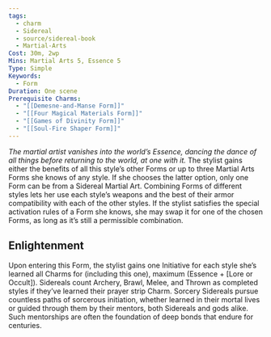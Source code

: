 ```yaml
---
tags:
  - charm
  - Sidereal
  - source/sidereal-book
  - Martial-Arts
Cost: 30m, 2wp
Mins: Martial Arts 5, Essence 5
Type: Simple
Keywords:
  - Form
Duration: One scene
Prerequisite Charms:
  - "[[Demesne-and-Manse Form]]"
  - "[[Four Magical Materials Form]]"
  - "[[Games of Divinity Form]]"
  - "[[Soul-Fire Shaper Form]]"
---
```

*The martial artist vanishes into the world’s Essence, dancing the dance of all things before returning to the world, at one with it.*
The stylist gains either the benefits of all this style’s other Forms or up to three Martial Arts Forms she knows of any style. If she chooses the latter option, only one Form can be from a Sidereal Martial Art. Combining Forms of different styles lets her use each style’s weapons and the best of their armor compatibility with each of the other styles. If the stylist satisfies the special activation rules of a Form she knows, she may swap it for one of the chosen Forms, as long as it’s still a permissible combination.
## Enlightenment
Upon entering this Form, the stylist gains one Initiative for each style she’s learned all Charms for (including this one), maximum (Essence + [Lore or Occult]). Sidereals count Archery, Brawl, Melee, and Thrown as completed styles if they’ve learned their prayer strip Charm. Sorcery Sidereals pursue countless paths of sorcerous initiation, whether learned in their mortal lives or guided through them by their mentors, both Sidereals and gods alike. Such mentorships are often the foundation of deep bonds that endure for centuries.